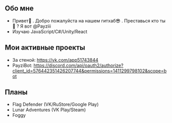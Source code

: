 ## Обо мне
- Привет👋 . Добро пожалуйста на нашем гитхаб😎 . Преставься кто ты🤔 ? Я вот @Payziii
- Изучаю JavaScript/C#/Unity/React

## Мои активные проекты
- За стеной: https://vk.com/app51743844
- PayziBot: https://discord.com/api/oauth2/authorize?client_id=576442351426207744&permissions=1411299798102&scope=bot

## Планы
- Flag Defender (VK/RuStore/Google Play)
- Lunar Adventures (VK Play/Steam)
- Foggy
